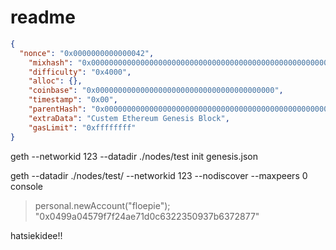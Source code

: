 # readme

```json
{
  "nonce": "0x0000000000000042",
    "mixhash": "0x0000000000000000000000000000000000000000000000000000000000000000",
    "difficulty": "0x4000",
    "alloc": {},
    "coinbase": "0x0000000000000000000000000000000000000000",
    "timestamp": "0x00",
    "parentHash": "0x0000000000000000000000000000000000000000000000000000000000000000",
    "extraData": "Custem Ethereum Genesis Block",
    "gasLimit": "0xffffffff"
}
```


geth --networkid 123 --datadir ./nodes/test init genesis.json

geth --datadir ./nodes/test/ --networkid 123 --nodiscover --maxpeers 0 console

>personal.newAccount("floepie");
"0x0499a04579f7f24ae71d0c6322350937b6372877"

hatsiekidee!!
